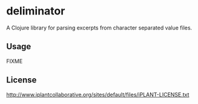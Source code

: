 # deliminator

A Clojure library for parsing excerpts from character separated value files.

## Usage

FIXME

## License

http://www.iplantcollaborative.org/sites/default/files/iPLANT-LICENSE.txt
